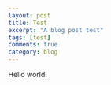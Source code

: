 ```yaml
---
layout: post
title: Test
excerpt: "A blog post test"
tags: [test]
comments: true
category: blog
---
```


Hello world!
